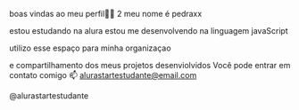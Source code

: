 boas vindas ao meu perfil💙💙
2
meu nome é pedraxx

estou estudando na alura
estou me desenvolvendo na linguagem javaScript

utilizo esse espaço para minha organizaçao

e compartilhamento dos meus projetos desenviolvidos Você pode entrar em contato comigo 📫
alurastartestudante@email.com

@alurastartestudante



